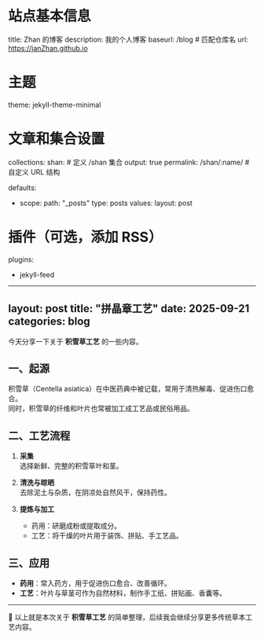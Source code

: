 # 站点基本信息
title: Zhan 的博客
description: 我的个人博客
baseurl: /blog         # 匹配仓库名
url: https://janZhan.github.io

# 主题
theme: jekyll-theme-minimal

# 文章和集合设置
collections:
  shan:                # 定义 /shan 集合
    output: true
    permalink: /shan/:name/  # 自定义 URL 结构

defaults:
  - scope:
      path: "_posts"
      type: posts
    values:
      layout: post

# 插件（可选，添加 RSS）
plugins:
  - jekyll-feed
---
layout: post
title: "拼晶章工艺"
date: 2025-09-21
categories: blog
---

今天分享一下关于 **积雪草工艺** 的一些内容。

## 一、起源
积雪草（Centella asiatica）在中医药典中被记载，常用于清热解毒、促进伤口愈合。  
同时，积雪草的纤维和叶片也常被加工成工艺品或民俗用品。

## 二、工艺流程
1. **采集**  
   选择新鲜、完整的积雪草叶和茎。  

2. **清洗与晾晒**  
   去除泥土与杂质，在阴凉处自然风干，保持药性。  

3. **提炼与加工**  
   - 药用：研磨成粉或提取成分。  
   - 工艺：将干燥的叶片用于装饰、拼贴、手工艺品。  

## 三、应用
- **药用**：常入药方，用于促进伤口愈合、改善循环。  
- **工艺**：叶片与草茎可作为自然材料，制作手工纸、拼贴画、香囊等。  

---

📌 以上就是本次关于 **积雪草工艺** 的简单整理，后续我会继续分享更多传统草本工艺内容。
